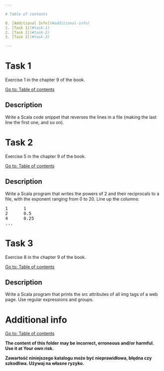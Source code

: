 ```yaml
---

# Table of contents

0. [Additional Info](#additional-info)
1. [Task 1](#task-1)
2. [Task 2](#task-2)
3. [Task 3](#task-3)

---
```


# Task 1

Exercise 1 in the chapter 9 of the book.

[Go to: Table of contents](#table-of-contents)

## Description

Write a Scala code snippet that reverses the lines in a file (making the last
line the first one, and so on).

# Task 2

Exercise 5 in the chapter 9 of the book.

[Go to: Table of contents](#table-of-contents)

## Description

Write a Scala program that writes the powers of 2 and their reciprocals to a
file, with the exponent ranging from 0 to 20. Line up the columns:

<pre>
1      1
2      0.5
4      0.25
...
</pre>

# Task 3

Exercise 8 in the chapter 9 of the book.

[Go to: Table of contents](#table-of-contents)

## Description

Write a Scala program that prints the src attributes of all img tags of a web page. Use regular expressions and groups.

# Additional info

[Go to: Table of contents](#table-of-contents)

**The content of this folder may be incorrect, erroneous and/or harmful. Use it at Your own risk.**

**Zawartość niniejszego katalogu może być nieprawidłowa, błędna czy szkodliwa. Używaj na własne ryzyko.**

